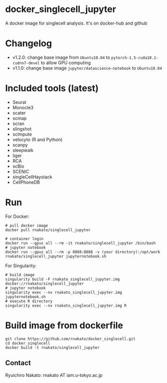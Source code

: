 # docker_singlecell_jupyter
A docker image for singlecell analysis. It's on docker-hub and github

# Changelog
- v1.2.0: change base image from `Ubuntu18.04` to `pytorch-1.5-cuda10.1-cudnn7-devel` to allow GPU computing
- v1.1.0: change base image `jupyter/datascience-notebook` to `Ubuntu18.04`

# Included tools (latest)
- Seurat
- Monocle3
- scater
- scmap
- scran
- slingshot
- scImpute
- velocyto (R and Python)
- scanpy
- sleepwalk
- liger
- RCA
- scBio
- SCENIC
- singleCellHaystack
- CellPhoneDB

# Run

For Docker:

    # pull docker image
    docker pull rnakato/singlecell_jupyter

    # container login
    docker run --gpus all --rm -it rnakato/singlecell_jupyter /bin/bash
    # jupyter notebook
    docker run --gpus all --rm -p 8888:8888 -v (your directory):/opt/work rnakato/singlecell_jupyter jupyternotebook.sh

For Singularity:

    # build image
    singularity build -F rnakato_singlecell_jupyter.img docker://rnakato/singlecell_jupyter
    # jupyter notebook
    singularity exec --nv rnakato_singlecell_jupyter.img jupyternotebook.sh
    # execute R directory
    singularity exec --nv rnakato_singlecell_jupyter.img R
    
# Build image from dockerfile

    git clone https://github.com/rnakato/docker_singlecell.git
    cd docker_singlecell
    docker build -t rnakato/singlecell_jupyter

## Contact

Ryuichiro Nakato: rnakato AT iam.u-tokyo.ac.jp
